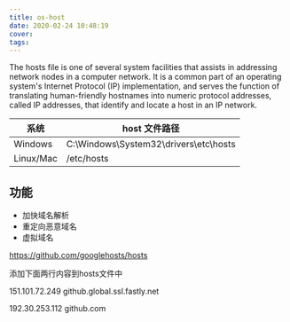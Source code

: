 ```yaml
---
title: os-host
date: 2020-02-24 10:48:19
cover:
tags:
---
```


The hosts file is one of several system facilities that assists in addressing network nodes in a computer network. It is a common part of an operating system's Internet Protocol (IP) implementation, and serves the function of translating human-friendly hostnames into numeric protocol addresses, called IP addresses, that identify and locate a host in an IP network.

<!-- more -->

系统 | host 文件路径
-|-
Windows  | C:\Windows\System32\drivers\etc\hosts
Linux/Mac | /etc/hosts

## 功能

- 加快域名解析
- 重定向恶意域名
- 虚拟域名

https://github.com/googlehosts/hosts


添加下面两行内容到hosts文件中

151.101.72.249 github.global.ssl.fastly.net

192.30.253.112 github.com